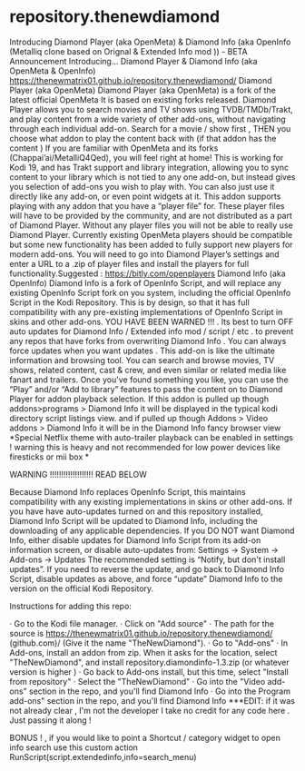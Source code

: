 # repository.thenewdiamond
Introducing Diamond Player (aka OpenMeta) & Diamond Info (aka OpenInfo (Metalliq clone based on Orignal & Extended Info mod )) - BETA
Announcement
Introducing...
Diamond Player & Diamond Info (aka OpenMeta & OpenInfo)
  https://thenewmatrix01.github.io/repository.thenewdiamond/
Diamond Player (aka OpenMeta)
Diamond Player (aka OpenMeta) is a fork of the latest official OpenMeta It is based on existing forks released. Diamond Player allows you to search movies and TV shows using TVDB/TMDb/Trakt, and play content from a wide variety of other add-ons, without navigating through each individual add-on. Search for a movie / show first , THEN you choose what addon to play the content back with (if that addon has the content )
If you are familiar with OpenMeta and its forks (Chappai’ai/MetalliQ4Qed), you will feel right at home!
This is working for Kodi 19, and has Trakt support and library integration, allowing you to sync content to your library which is not tied to any one add-on, but instead gives you selection of add-ons you wish to play with. You can also just use it directly like any add-on, or even point widgets at it.
This addon supports playing with any addon that you have a “player file” for. These player files will have to be provided by the community, and are not distributed as a part of Diamond Player. Without any player files you will not be able to really use Diamond Player. Currently existing OpenMeta players should be compatible but some new functionality has been added to fully support new players for modern add-ons.
You will need to go into Diamond Player’s settings and enter a URL to a .zip of player files and install the players for full functionality.Suggested : https://bitly.com/openplayers
Diamond Info (aka OpenInfo)
Diamond Info is a fork of OpenInfo Script, and will replace any existing OpenInfo Script fork on you system, including the official OpenInfo Script in the Kodi Repository. This is by design, so that it has full compatibility with any pre-existing implementations of OpenInfo Script in skins and other add-ons. YOU HAVE BEEN WARNED !!! . Its best to turn OFF auto updates for Diamond Info / Extended info mod / script / etc . to prevent any repos that have forks from overwriting Diamond Info . You can always force updates when you want updates .
This add-on is like the ultimate information and browsing tool. You can search and browse movies, TV shows, related content, cast & crew, and even similar or related media like fanart and trailers. Once you've found something you like, you can use the “Play” and/or “Add to library” features to pass the content on to Diamond Player for addon playback selection.
If this addon is pulled up though addons>programs > Diamond Info it will be displayed in the typical kodi directory script listings view. and if pulled up though Addons > Video addons > Diamond Info it will be in the Diamond Info fancy browser view
*Special Netflix theme with auto-trailer playback can be enabled in settings ! warning this is heavy and not recommended for low power devices like firesticks or mii box *
        
WARNING !!!!!!!!!!!!!!!!!!! READ BELOW
  
Because Diamond Info replaces OpenInfo Script, this maintains compatibility with any existing implementations in skins or other add-ons. If you have have auto-updates turned on and this repository installed, Diamond Info Script will be updated to Diamond Info, including the downloading of any applicable dependencies. If you DO NOT want Diamond Info, either disable updates for Diamond Info Script from its add-on information screen, or disable auto-updates from:
Settings -> System -> Add-ons -> Updates
The recommended setting is “Notify, but don't install updates”.
If you need to reverse the update, and go back to Diamond Info Script, disable updates as above, and force “update” Diamond Info to the version on the official Kodi Repository.
  
Instructions for adding this repo:
  
· Go to the Kodi file manager.
· Click on "Add source"
· The path for the source is https://thenewmatrix01.github.io/repository.thenewdiamond/ (github.com)/ (Give it the name "TheNewDiamond").
· Go to "Add-ons"
· In Add-ons, install an addon from zip. When it asks for the location, select "TheNewDiamond", and install repository.diamondinfo-1.3.zip (or whatever version is higher )
· Go back to Add-ons install, but this time, select "Install from repository"
· Select the "TheNewDiamond"
· Go into the "Video add-ons" section in the repo, and you'll find Diamond Info
· Go into the Program add-ons" section in the repo, and you'll find Diamond Info
***EDIT: if it was not already clear , I'm not the developer I take no credit for any code here . Just passing it along !
  
BONUS ! , if you would like to point a Shortcut / category widget to open info search use this custom action
RunScript(script.extendedinfo,info=search_menu)
